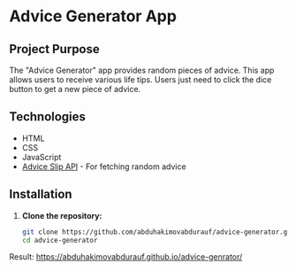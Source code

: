 # Advice Generator App

## Project Purpose
The "Advice Generator" app provides random pieces of advice. This app allows users to receive various life tips. Users just need to click the dice button to get a new piece of advice.

## Technologies
- HTML
- CSS
- JavaScript
- [Advice Slip API](https://api.adviceslip.com/) - For fetching random advice

## Installation

1. **Clone the repository:**
   ```bash
   git clone https://github.com/abduhakimovabdurauf/advice-generator.git
   cd advice-generator


Result: https://abduhakimovabdurauf.github.io/advice-genrator/
